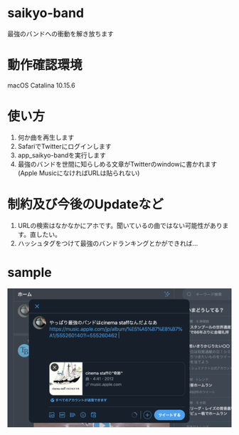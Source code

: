# saikyo-band
最強のバンドへの衝動を解き放ちます

# 動作確認環境
macOS Catalina 10.15.6

# 使い方
1. 何か曲を再生します
2. SafariでTwitterにログインします
3. app_saikyo-bandを実行します
4. 最強のバンドを世間に知らしめる文章がTwitterのwindowに書かれます</br>(Apple MusicになければURLは貼られない)

# 制約及び今後のUpdateなど
1. URLの検索はなかなかにアホです。聞いているの曲ではない可能性があります。直したい。
2. ハッシュタグをつけて最強のバンドランキングとかができれば...

# sample
![sample](https://github.com/thrillingdream/saikyo-band/blob/images/screenshot.png)
